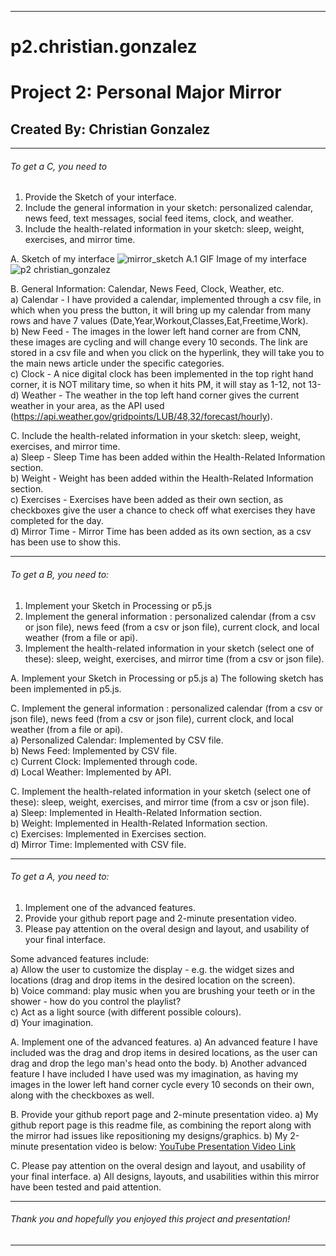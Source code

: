 --------------------------------------------------------------------------------------------------------------------------------------------------------------------

# p2.christian.gonzalez
# Project 2: Personal Major Mirror
## Created By: Christian Gonzalez

--------------------------------------------------------------------------------------------------------------------------------------------------------------------

###### To get a C, you need to
  1. Provide the Sketch of your interface.
  2. Include the general information in your sketch: personalized calendar, news feed, text messages, social feed items, clock, and weather.
  3. Include the health-related information in your sketch: sleep, weight, exercises, and mirror time.
  
  A. Sketch of my interface
![mirror_sketch](https://user-images.githubusercontent.com/83322401/201550841-ec716455-507b-4eb7-ad5e-e81a783f7975.png)
 A.1 GIF Image of my interface <br />
 ![p2 christian_gonzalez](https://user-images.githubusercontent.com/83322401/201551466-ba922d2b-1a6c-4574-93b5-e3ea18cedc8f.gif)

  B. General Information: Calendar, News Feed, Clock, Weather, etc.
     <br />a) Calendar - I have provided a calendar, implemented through a csv file, in which when you press the button, it will bring up my calendar from many rows and have        7 values (Date,Year,Workout,Classes,Eat,Freetime,Work).
     <br />b) New Feed - The images in the lower left hand corner are from CNN, these images are cycling and will change every 10 seconds. The link are stored in a csv file          and when you click on the hyperlink, they will take you to the main news article under the specific categories.
     <br />c) Clock - A nice digital clock has been implemented in the top right hand corner, it is NOT military time, so when it hits PM, it will stay as 1-12, not 13-
     <br />d) Weather - The weather in the top left hand corner gives the current weather in your area, as the API used                                                              (https://api.weather.gov/gridpoints/LUB/48,32/forecast/hourly).
  
  C. Include the health-related information in your sketch: sleep, weight, exercises, and mirror time.
    <br /> a) Sleep - Sleep Time has been added within the Health-Related Information section.
    <br /> b) Weight - Weight has been added within the Health-Related Information section.
    <br /> c) Exercises - Exercises have been added as their own section, as checkboxes give the user a chance to check off what exercises they have completed for the day.
     <br />d) Mirror Time - Mirror Time has been added as its own section, as a csv has been use to show this.
 
--------------------------------------------------------------------------------------------------------------------------------------------------------------------

###### To get a B, you need to:
  1. Implement your Sketch in Processing or p5.js
  2. Implement the general information : personalized calendar (from a csv or json file), news feed (from a csv or json file), current clock, and local weather (from a      file or api).
  3. Implement the health-related information in your sketch (select one of these): sleep, weight, exercises, and mirror time (from a csv or json file). 
  
  A. Implement your Sketch in Processing or p5.js
    a) The following sketch has been implemented in p5.js.

  C. Implement the general information : personalized calendar (from a csv or json file), news feed (from a csv or json file), current clock, and local weather (from a      file or api).
     <br />a) Personalized Calendar: Implemented by CSV file.
     <br />b) News Feed: Implemented by CSV file.
     <br />c) Current Clock: Implemented through code.
     <br />d) Local Weather: Implemented by API.
 
  C. Implement the health-related information in your sketch (select one of these): sleep, weight, exercises, and mirror time (from a csv or json file).
     <br />a) Sleep: Implemented in Health-Related Information section.
     <br />b) Weight: Implemented in Health-Related Information section.
     <br />c) Exercises: Implemented in Exercises section.
     <br />d) Mirror Time: Implemented with CSV file.

--------------------------------------------------------------------------------------------------------------------------------------------------------------------

###### To get a A, you need to:
  1. Implement one of the advanced features.
  2. Provide your github report page and 2-minute presentation video.
  3. Please pay attention on the overal design and layout, and usability of your final interface.

  Some advanced features include:
     <br />a) Allow the user to customize the display - e.g. the widget sizes and locations (drag and drop items in the desired location on the screen).
     <br />b) Voice command: play music when you are brushing your teeth or in the shower - how do you control the playlist?
     <br />c) Act as a light source (with different possible colours).
     <br /> d) Your imagination.

  A. Implement one of the advanced features.
    a) An advanced feature I have included was the drag and drop items in desired locations, as the user can drag and drop the lego man's head onto the body.
    b) Another advanced feature I have included I have used was my imagination, as having my images in the lower left hand corner cycle every 10 seconds on their own,     along with the checkboxes as well.
    
  B. Provide your github report page and 2-minute presentation video.
    a) My github report page is this readme file, as combining the report along with the mirror had issues like repositioning my designs/graphics.
    b) My 2-minute presentation video is below:
[YouTube Presentation Video Link](https://youtu.be/um76hHM0Ki0)
  
  C. Please pay attention on the overal design and layout, and usability of your final interface.
    a) All designs, layouts, and usabilities within this mirror have been tested and paid attention.

--------------------------------------------------------------------------------------------------------------------------------------------------------------------
###### Thank you and hopefully you enjoyed this project and presentation!
--------------------------------------------------------------------------------------------------------------------------------------------------------------------
